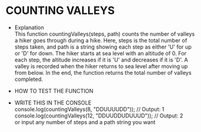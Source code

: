 # COUNTING VALLEYS

- Explanation  
This function countingValleys(steps, path) counts the number of valleys a hiker goes through during a hike. Here, steps is the total number of steps taken, and path is a string showing each step as either 'U' for up or 'D' for down. The hiker starts at sea level with an altitude of 0. For each step, the altitude increases if it is 'U' and decreases if it is 'D'. A valley is recorded when the hiker returns to sea level after moving up from below. In the end, the function returns the total number of valleys completed.

- HOW TO TEST THE FUNCTION

- WRITE THIS IN THE CONSOLE  
console.log(countingValleys(8, "DDUUUUDD")); // Output: 1  
console.log(countingValleys(12, "DDUUDDUDUUUD")); // Output: 2  
or input any number of steps and a path string you want